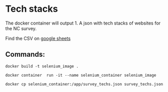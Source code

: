 # Tech stacks

The docker container will output 
    1. A json with tech stacks of websites for the NC survey.  
    
Find the CSV on [google sheets](https://docs.google.com/spreadsheets/d/1oOBfaKLSQAeOB4V7gwjQYyeOdz6a5IBmkH_Lr2Kzn40/edit?usp=sharing)

## Commands:
```
docker build -t selenium_image .

docker container  run -it --name selenium_container selenium_image

docker cp selenium_container:/app/survey_techs.json survey_techs.json

```
